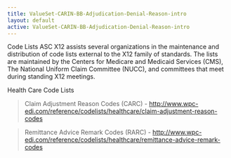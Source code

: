 ```yaml
---
title: ValueSet-CARIN-BB-Adjudication-Denial-Reason-intro
layout: default
active: ValueSet-CARIN-BB-Adjudication-Denial-Reason-intro
---
```



Code Lists
ASC X12 assists several organizations in the maintenance and distribution of code lists external to the X12 family of standards. The lists are maintained by the Centers for Medicare and Medicaid Services (CMS), The National Uniform Claim Committee (NUCC), and committees that meet during standing X12 meetings.

Health Care Code Lists

> Claim Adjustment Reason Codes (CARC) - http://www.wpc-edi.com/reference/codelists/healthcare/claim-adjustment-reason-codes

> Remittance Advice Remark Codes (RARC) - http://www.wpc-edi.com/reference/codelists/healthcare/remittance-advice-remark-codes